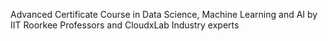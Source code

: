 Advanced Certificate Course in Data Science, Machine Learning and AI by IIT Roorkee Professors and CloudxLab Industry experts
